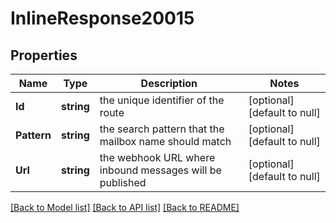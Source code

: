 # InlineResponse20015

## Properties
Name | Type | Description | Notes
------------ | ------------- | ------------- | -------------
**Id** | **string** | the unique identifier of the route | [optional] [default to null]
**Pattern** | **string** | the search pattern that the mailbox name should match | [optional] [default to null]
**Url** | **string** | the webhook URL where inbound messages will be published | [optional] [default to null]

[[Back to Model list]](../README.md#documentation-for-models) [[Back to API list]](../README.md#documentation-for-api-endpoints) [[Back to README]](../README.md)


